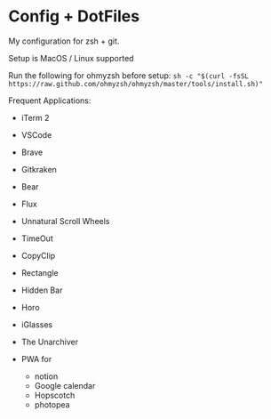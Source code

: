 # Config + DotFiles

My configuration for zsh + git.

Setup is MacOS / Linux supported

Run the following for ohmyzsh before setup:
`sh -c "$(curl -fsSL https://raw.github.com/ohmyzsh/ohmyzsh/master/tools/install.sh)"`

Frequent Applications:

- iTerm 2
- VSCode
- Brave
- Gitkraken
- Bear
- Flux
- Unnatural Scroll Wheels
- TimeOut
- CopyClip
- Rectangle
- Hidden Bar
- Horo
- iGlasses
- The Unarchiver

- PWA for
  - notion
  - Google calendar
  - Hopscotch
  - photopea
